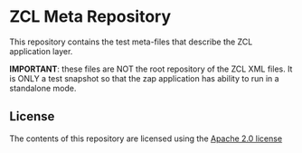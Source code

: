 # ZCL Meta Repository

This repository contains the test meta-files that describe the ZCL application
layer.

**IMPORTANT**: these files are NOT the root repository of the ZCL XML files. It
is ONLY a test snapshot so that the zap application has ability to run in a
standalone mode.

## License

The contents of this repository are licensed using the
[Apache 2.0 license](LICENSE.txt)
